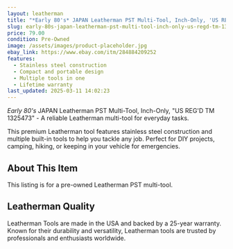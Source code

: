 ```yaml
---
layout: leatherman
title: "*Early 80's* JAPAN Leatherman PST Multi-Tool, Inch-Only, 'US REG'D TM 1325473'"
slug: early-80s-japan-leatherman-pst-multi-tool-inch-only-us-regd-tm-1325473
price: 79.00
condition: Pre-Owned
image: /assets/images/product-placeholder.jpg
ebay_link: https://www.ebay.com/itm/284884209252
features:
  - Stainless steel construction
  - Compact and portable design
  - Multiple tools in one
  - Lifetime warranty
last_updated: 2025-03-11 14:02:23
---
```


*Early 80's* JAPAN Leatherman PST Multi-Tool, Inch-Only, "US REG'D TM 1325473" - A reliable Leatherman multi-tool for everyday tasks.

This premium Leatherman tool features stainless steel construction and multiple built-in tools to help you tackle any job. Perfect for DIY projects, camping, hiking, or keeping in your vehicle for emergencies.

## About This Item

This listing is for a pre-owned Leatherman PST multi-tool.

## Leatherman Quality

Leatherman Tools are made in the USA and backed by a 25-year warranty. Known for their durability and versatility, Leatherman tools are trusted by professionals and enthusiasts worldwide.


